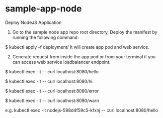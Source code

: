 # sample-app-node
Deploy NodeJS Application
1. Go to the sample node app repo root directory, Deploy the manifest by running the following command:


$ kubectl apply -f deployment/
 It will create app pod and web service.


2. Generate request from inside the app pod or from your terminal if you can access web service loadbalancer endpoint.


$ kubectl exec -it <app pod> -- curl localhost:8080/hello
 
$ kubectl exec -it <app pod> -- curl localhost:8080/hi
 
$ kubectl exec -it <app pod> -- curl localhost:8080/error
 
$ kubectl exec -it <app pod> -- curl localhost:8080/warn

e.g. kubectl exec -it nodejs-598d4f59c5-kfxnj -- curl localhost:8080/hello
